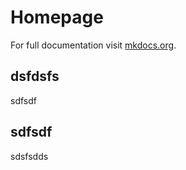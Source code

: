 # Homepage

For full documentation visit [mkdocs.org](https://www.mkdocs.org).

## dsfdsfs

sdfsdf

## sdfsdf
sdsfsdds
